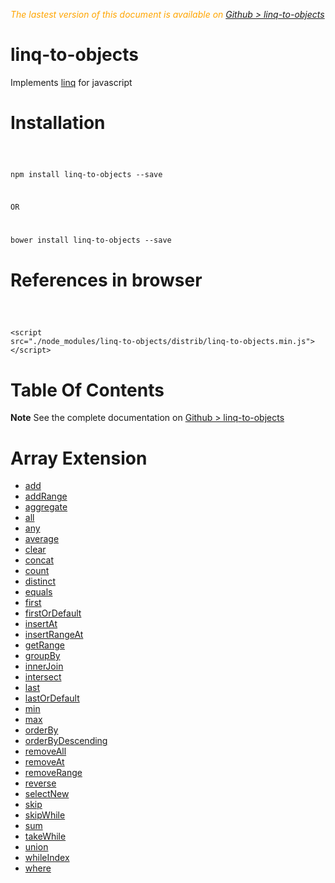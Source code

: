  <div class="Note" style="color:orange;font-style:italic">
 
The lastest version of this document is available on [Github > linq-to-objects](https://github.com/Sylvain59650/linq-to-objects/blob/master/README.md)
</div>




# linq-to-objects
Implements [linq](https://docs.microsoft.com/en-us/dotnet/csharp/programming-guide/concepts/linq/) for javascript



# Installation
<code>

  npm install linq-to-objects --save

OR

  bower install linq-to-objects --save
</code>

# References in browser 
<code>

  &lt;script src="./node_modules/linq-to-objects/distrib/linq-to-objects.min.js"&gt;&lt;/script&gt;
</code>


# Table Of Contents

**Note** See the complete documentation on [Github > linq-to-objects](https://github.com/Sylvain59650/linq-to-objects/blob/master/README.md)

# Array Extension
 - [add](docs/Array.md#add)
 - [addRange](docs/Array.md#addrange)
 - [aggregate](docs/Array.md#aggregate)
 - [all](docs/Array.md#all)
 - [any](docs/Array.md#any)
 - [average](docs/Array.md#average)
 - [clear](docs/Array.md#clear)
 - [concat](docs/Array.md#concat)
 - [count](docs/Array.md#count)
 - [distinct](docs/Array.md#distinct)
 - [equals](docs/Array.md#equals)
 - [first](docs/Array.md#first)
 - [firstOrDefault](docs/Array.md#firstordefault)
 - [insertAt](docs/Array.md#insertat)
 - [insertRangeAt](docs/Array.md#insertrangeat)
 - [getRange](docs/Array.md#getrange)
 - [groupBy](docs/Array.md#groupby)
 - [innerJoin](docs/Array.md#innerjoin)
 - [intersect](docs/Array.md#intersect)
 - [last](docs/Array.md#last)
 - [lastOrDefault](docs/Array.md#lastordefault)
 - [min](docs/Array.md#min)
 - [max](docs/Array.md#max)
 - [orderBy](docs/Array.md#orderby)
 - [orderByDescending](docs/Array.md#orderbydescending)
 - [removeAll](docs/Array.md#removeall)
 - [removeAt](docs/Array.md#removeat)
 - [removeRange](docs/Array.md#removerange)
 - [reverse](docs/Array.md#reverse)
 - [selectNew](docs/Array.md#selectnew)
 - [skip](docs/Array.md#skip)
 - [skipWhile](docs/Array/md#skipwhile)
 - [sum](docs/Array.md#sum)
 - [takeWhile](docs/Array.md#takewhile)
 - [union](docs/Array.md#union)
 - [whileIndex](docs/Array/md#whileindex)
 - [where](docs/Array.md#where)